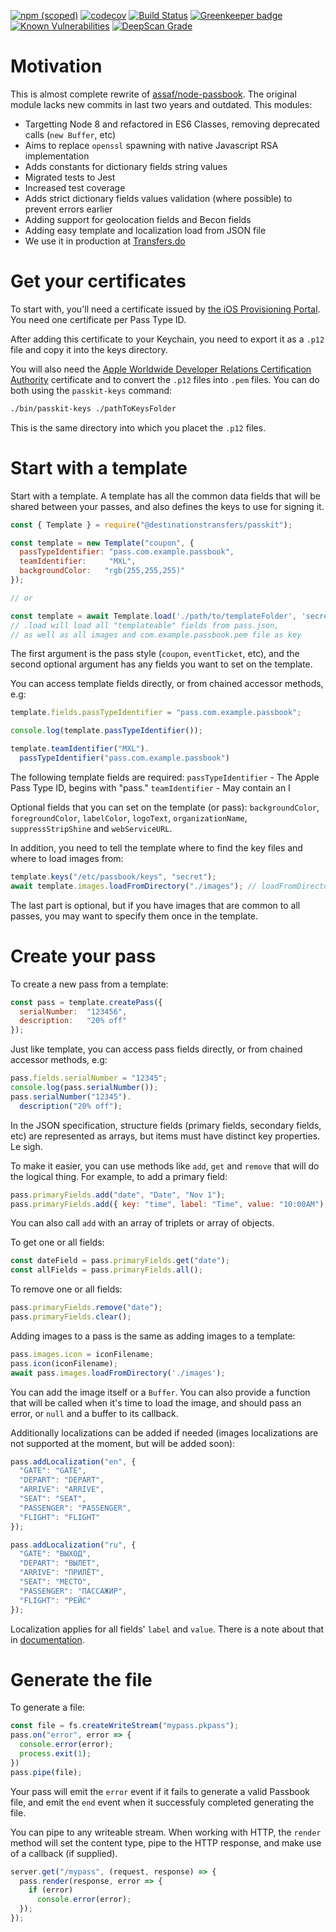 [![npm (scoped)](https://img.shields.io/npm/v/@destinationstransfers/passkit.svg)](https://www.npmjs.com/package/@destinationstransfers/passkit) [![codecov](https://codecov.io/gh/destinationstransfers/passkit/branch/master/graph/badge.svg)](https://codecov.io/gh/destinationstransfers/passkit)
[![Build Status](https://travis-ci.org/destinationstransfers/passkit.svg?branch=master)](https://travis-ci.org/destinationstransfers/passkit)
[![Greenkeeper badge](https://badges.greenkeeper.io/destinationstransfers/passkit.svg)](https://greenkeeper.io/) [![Known Vulnerabilities](https://snyk.io/test/github/destinationstransfers/passkit/badge.svg)](https://snyk.io/test/github/destinationstransfers/passkit) [![DeepScan Grade](https://deepscan.io/api/projects/352/branches/551/badge/grade.svg)](https://deepscan.io/dashboard/#view=project&pid=352&bid=551)

# Motivation

This is almost complete rewrite of [assaf/node-passbook](http://github.com/assaf/node-passbook).
The original module lacks new commits in last two years and outdated. This modules:

-   Targetting Node 8 and refactored in ES6 Classes, removing deprecated calls (`new Buffer`, etc)
-   Aims to replace `openssl` spawning with native Javascript RSA implementation
-   Adds constants for dictionary fields string values
-   Migrated tests to Jest
-   Increased test coverage
-   Adds strict dictionary fields values validation (where possible) to prevent errors earlier
-   Adding support for geolocation fields and Becon fields
-   Adding easy template and localization load from JSON file
-   We use it in production at [Transfers.do](https://transfers.do/)

# Get your certificates

To start with, you'll need a certificate issued by [the iOS Provisioning
Portal](https://developer.apple.com/ios/manage/passtypeids/index.action).  You
need one certificate per Pass Type ID.

After adding this certificate to your Keychain, you need to export it as a
`.p12` file and copy it into the keys directory.

You will also need the [Apple Worldwide Developer Relations Certification
Authority](https://www.apple.com/certificateauthority/) certificate and to convert the `.p12` files into `.pem` files.  You
can do both using the `passkit-keys` command:

```sh
./bin/passkit-keys ./pathToKeysFolder
```

This is the same directory into which you placet the `.p12` files.

# Start with a template

Start with a template.  A template has all the common data fields that will be
shared between your passes, and also defines the keys to use for signing it.

```js
const { Template } = require("@destinationstransfers/passkit");

const template = new Template("coupon", {
  passTypeIdentifier: "pass.com.example.passbook",
  teamIdentifier:     "MXL",
  backgroundColor:   "rgb(255,255,255)"
});

// or

const template = await Template.load('./path/to/templateFolder', 'secretKeyPasswod');
// .load will load all "templateable" fields from pass.json,
// as well as all images and com.example.passbook.pem file as key
```

The first argument is the pass style (`coupon`, `eventTicket`, etc), and the
second optional argument has any fields you want to set on the template.

You can access template fields directly, or from chained accessor methods, e.g:

```js
template.fields.passTypeIdentifier = "pass.com.example.passbook";

console.log(template.passTypeIdentifier());

template.teamIdentifier("MXL").
  passTypeIdentifier("pass.com.example.passbook")
```

The following template fields are required:
`passTypeIdentifier`  - The Apple Pass Type ID, begins with "pass."
`teamIdentifier`      - May contain an I

Optional fields that you can set on the template (or pass): `backgroundColor`,
`foregroundColor`, `labelColor`, `logoText`, `organizationName`,
`suppressStripShine` and `webServiceURL`.

In addition, you need to tell the template where to find the key files and where
to load images from:

```js
template.keys("/etc/passbook/keys", "secret");
await template.images.loadFromDirectory("./images"); // loadFromDirectory returns Promise
```

The last part is optional, but if you have images that are common to all passes,
you may want to specify them once in the template.

# Create your pass

To create a new pass from a template:

```js
const pass = template.createPass({
  serialNumber:  "123456",
  description:   "20% off"
});
```

Just like template, you can access pass fields directly, or from chained
accessor methods, e.g:

```js
pass.fields.serialNumber = "12345";
console.log(pass.serialNumber());
pass.serialNumber("12345").
  description("20% off");
```

In the JSON specification, structure fields (primary fields, secondary fields,
etc) are represented as arrays, but items must have distinct key properties.  Le
sigh.

To make it easier, you can use methods like `add`, `get` and `remove` that
will do the logical thing.  For example, to add a primary field:

```js
pass.primaryFields.add("date", "Date", "Nov 1");
pass.primaryFields.add({ key: "time", label: "Time", value: "10:00AM");
```

You can also call `add` with an array of triplets or array of objects.

To get one or all fields:

```js
const dateField = pass.primaryFields.get("date");
const allFields = pass.primaryFields.all();
```

To remove one or all fields:

```js
pass.primaryFields.remove("date");
pass.primaryFields.clear();
```

Adding images to a pass is the same as adding images to a template:

```js
pass.images.icon = iconFilename;
pass.icon(iconFilename);
await pass.images.loadFromDirectory('./images');
```

You can add the image itself or a `Buffer`. You can also provide a function that will
be called when it's time to load the image, and should pass an error, or `null`
and a buffer to its callback.

Additionally localizations can be added if needed (images localizations are not supported at the moment, but will be added soon):

```js
pass.addLocalization("en", {
  "GATE": "GATE",
  "DEPART": "DEPART",
  "ARRIVE": "ARRIVE",
  "SEAT": "SEAT",
  "PASSENGER": "PASSENGER",
  "FLIGHT": "FLIGHT"
});

pass.addLocalization("ru", {
  "GATE": "ВЫХОД",
  "DEPART": "ВЫЛЕТ",
  "ARRIVE": "ПРИЛЁТ",
  "SEAT": "МЕСТО",
  "PASSENGER": "ПАССАЖИР",
  "FLIGHT": "РЕЙС"
});
```

Localization applies for all fields' `label` and `value`. There is a note about that in [documentation](https://developer.apple.com/library/ios/documentation/UserExperience/Conceptual/PassKit_PG/Creating.html). 

# Generate the file

To generate a file:

```js
const file = fs.createWriteStream("mypass.pkpass");
pass.on("error", error => {
  console.error(error);
  process.exit(1);
})
pass.pipe(file);
```

Your pass will emit the `error` event if it fails to generate a valid Passbook
file, and emit the `end` event when it successfuly completed generating the
file.

You can pipe to any writeable stream.  When working with HTTP, the `render`
method will set the content type, pipe to the HTTP response, and make use of a
callback (if supplied).

```js
server.get("/mypass", (request, response) => {
  pass.render(response, error => {
    if (error)
      console.error(error);
  });
});
```
